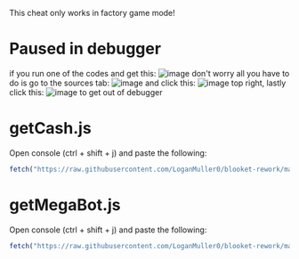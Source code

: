 This cheat only works in factory game mode!

# Paused in debugger
if you run one of the codes and get this: ![image](https://user-images.githubusercontent.com/73669084/133943133-af7cc9b8-75ab-496c-a17e-5851b6d7ff63.png) don't worry all you have to do is go to the sources tab: ![image](https://user-images.githubusercontent.com/73669084/133943102-701b0737-b0ca-4ccd-b533-e782c7767447.png) and click this: ![image](https://user-images.githubusercontent.com/73669084/133943169-2897f143-258f-49d8-81e3-181ffe857c8e.png) top right, lastly click this: ![image](https://user-images.githubusercontent.com/73669084/133943122-bc762f73-8522-435a-abb8-905233c95ebe.png) to get out of debugger


# getCash.js
Open console (ctrl + shift + j) and paste the following:
```js
fetch("https://raw.githubusercontent.com/LoganMuller0/blooket-rework/main/factory/getCash.js").then((res) => res.text().then((t) => eval(t)))
```

# getMegaBot.js
Open console (ctrl + shift + j) and paste the following:
```js
fetch("https://raw.githubusercontent.com/LoganMuller0/blooket-rework/main/factory/getMegaBot.js").then((res) => res.text().then((t) => eval(t)))
```
